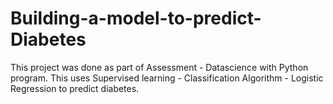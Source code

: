 # Building-a-model-to-predict-Diabetes
This project was done as part of Assessment - Datascience with Python program. This uses Supervised learning - Classification Algorithm - Logistic Regression to predict diabetes.

